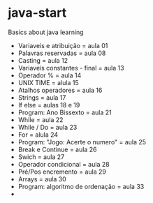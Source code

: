 # java-start
Basics about java learning

* Variaveis e atribuição = aula 01
* Palavras reservadas = aula 08
* Casting = aula 12
* Variaveis constantes - final = aula 13
* Operador % = aula 14
* UNIX TIME = alula 15
* Atalhos operadores = aula 16
* Strings = aula 17
* If else = aulas 18 e 19
* Program: Ano Bissexto = aula 21
* While = aula 22
* While / Do = aula 23
* For = alula 24
* Program: "Jogo: Acerte o numero" = aula 25
* Break e Continue = aula 26
* Swich = aula 27
* Operador condicional = aula 28
* Pré/Pos encremento = aula 29
* Arrays = aula 30
* Program: algoritmo de ordenação = aula 33
* 

